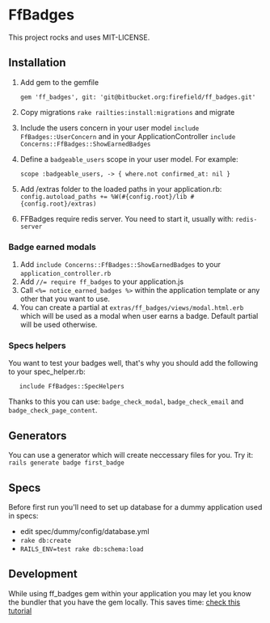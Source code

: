 # FfBadges #

This project rocks and uses MIT-LICENSE.


## Installation ##

1. Add gem to the gemfile 

    `gem 'ff_badges', git: 'git@bitbucket.org:firefield/ff_badges.git'`

2. Copy migrations `rake railties:install:migrations` and migrate
3. Include the users concern in your user model `include FfBadges::UserConcern` and in your ApplicationController `include Concerns::FfBadges::ShowEarnedBadges`
4. Define a `badgeable_users` scope in your user model. For example: 

    `scope :badgeable_users, -> { where.not confirmed_at: nil }`

5. Add /extras folder to the loaded paths in your application.rb:
   `config.autoload_paths += %W(#{config.root}/lib #{config.root}/extras)`
6. FFBadges require redis server. You need to start it, usually with: `redis-server`

### Badge earned modals ###
1. Add `include Concerns::FfBadges::ShowEarnedBadges` to your `application_controller.rb`
2. Add `//= require ff_badges` to your application.js
3. Call `<%= notice_earned_badges %>` within the application template or any other that you want to use.
4. You can create a partial at `extras/ff_badges/views/modal.html.erb` which will be used as a modal when user earns a badge. Default partial will be used otherwise.


### Specs helpers ###
You want to test your badges well, that's why you should add the following to your spec_helper.rb:

       include FfBadges::SpecHelpers

Thanks to this you can use: `badge_check_modal`, `badge_check_email` and `badge_check_page_content`.


## Generators ##

You can use a generator which will create neccessary files for you.
Try it: `rails generate badge first_badge`

## Specs ##

Before first run you'll need to set up database for a dummy application used in specs:

* edit spec/dummy/config/database.yml
* `rake db:create`
* `RAILS_ENV=test rake db:schema:load`


## Development ##

While using ff_badges gem within your application you may let you know the bundler that you have the gem locally. This saves time: [check this tutorial](http://ryanbigg.com/2013/08/bundler-local-paths/)